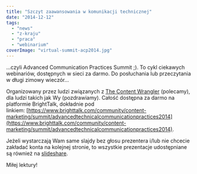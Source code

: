 ```yaml
---
title: "Szczyt zaawansowania w komunikacji technicznej"
date: "2014-12-12"
tags:
  - "news"
  - "z-kraju"
  - "praca"
  - "webinarium"
coverImage: "virtual-summit-acp2014.jpg"
---
```


...czyli Advanced Communication Practices Summit ;). To cykl ciekawych
webinariów, dostępnych w sieci za darmo. Do posłuchania lub przeczytania w długi
zimowy wieczór...

Organizowany przez ludzi związanych
z [The Content Wrangler](http://thecontentwrangler.com/) (polecamy), dla ludzi
takich jak Wy (pozdrawiamy). Całość dostępna za darmo na platformie BrightTalk,
dokładnie pod
linkiem: [https://www.brighttalk.com/community/content-marketing/summit/advancedtechnicalcommunicationpractices2014](https://www.brighttalk.com/community/content-marketing/summit/advancedtechnicalcommunicationpractices2014).

Jeżeli wystarczają Wam same slajdy bez głosu prezentera i/lub nie chcecie
zakładać konta na kolejnej stronie, to wszystkie prezentacje udostępniane są
również na [slideshare](http://www.slideshare.net/abelsp).

Miłej lektury!
